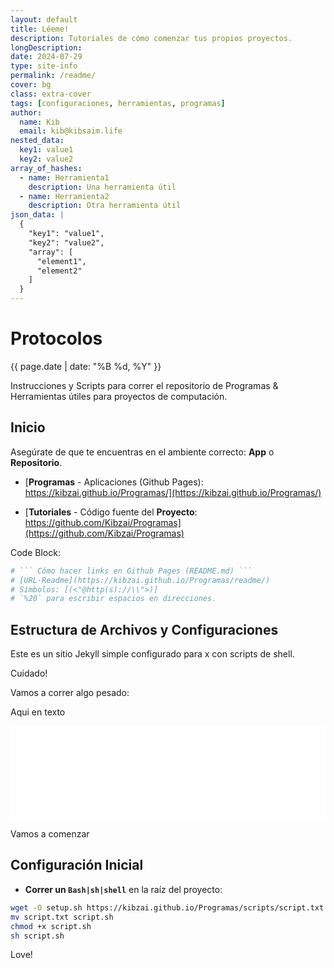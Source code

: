 ```yaml
---
layout: default
title: Léeme!
description: Tutoriales de cómo comenzar tus propios proyectos.
longDescription: 
date: 2024-07-29
type: site-info
permalink: /readme/
cover: bg
class: extra-cover
tags: [configuraciones, herramientas, programas]
author:
  name: Kib
  email: kib@kibsaim.life
nested_data:
  key1: value1
  key2: value2
array_of_hashes:
  - name: Herramienta1
    description: Una herramienta útil
  - name: Herramienta2
    description: Otra herramienta útil
json_data: |
  {
    "key1": "value1",
    "key2": "value2",
    "array": [
      "element1",
      "element2"
    ]
  }
---
```

# Protocolos
<p><time datetime="{{ page.date | date_to_xmlschema }}">{{ page.date | date: "%B %d, %Y" }}</time></p>
Instrucciones y Scripts para correr el repositorio de Programas &amp; Herramientas útiles para proyectos de computación.

## Inicio

Asegúrate de que te encuentras en el ambiente correcto: **App** o **Repositorio**.

- [**Programas** - Aplicaciones (Github Pages): https://kibzai.github.io/Programas/](https://kibzai.github.io/Programas/)

- [**Tutoriales** - Código fuente del **Proyecto**: https://github.com/Kibzai/Programas](https://github.com/Kibzai/Programas)

Code Block:

```bash
# ``` Cómo hacer links en Github Pages (README.md) ```
# [URL-Readme](https://kibzai.github.io/Programas/readme/)
# Símbolos: [(<"@http(s)://\\">)]
# `%20` para escribir espacios en direcciones.
```
## Estructura de Archivos y Configuraciones

Este es un sitio Jekyll simple configurado para x con scripts de shell.

Cuidado!

Vamos a correr algo pesado:

Aqui en texto

<div>
  <iframe src="{{ '/scripts/script.txt' | relative_url }}" style="width:100%; min-height:50px; border:none; background-color: chartreuse; color-scheme: normal"></iframe>
</div>

Vamos a comenzar

## Configuración Inicial

- **Correr un `Bash|sh|shell`** en la raíz del proyecto:
```sh
wget -O setup.sh https://kibzai.github.io/Programas/scripts/script.txt
mv script.txt script.sh
chmod +x script.sh
sh script.sh
```

Love!